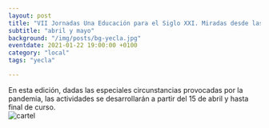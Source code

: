 ```yaml
---
layout: post
title: "VII Jornadas Una Educación para el Siglo XXI. Miradas desde las Ciencias y las Artes"
subtitle: "abril y mayo"
background: "/img/posts/bg-yecla.jpg"
eventdate: 2021-01-22 19:00:00 +0100
category: "local"
tags: "yecla"

---
```

En esta edición, dadas las especiales circunstancias provocadas por la pandemia, las actividades se desarrollarán a partir del 15 de abril y hasta final de curso.  
![cartel](/img/posts/1campañapub.png)  
